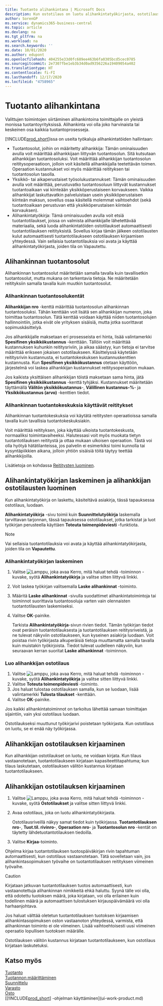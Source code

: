 ```yaml
---
title: Tuotanto alihankintana | Microsoft Docs
description: Kun ostotilaus on luotu alihankintatyökirjasta, ostotilaus voidaan kirjata.
author: SorenGP
ms.service: dynamics365-business-central
ms.topic: article
ms.devlang: na
ms.tgt_pltfrm: na
ms.workload: na
ms.search.keywords: ''
ms.date: 10/01/2020
ms.author: edupont
ms.openlocfilehash: 404255e33d0fc689ee463b6fa0305bcd5cec0785
ms.sourcegitcommit: 2e7307fbe1eb3b34d0ad9356226a19409054a402
ms.translationtype: HT
ms.contentlocale: fi-FI
ms.lasthandoff: 12/17/2020
ms.locfileid: "4758965"
---
```

# <a name="subcontract-manufacturing"></a>Tuotanto alihankintana
Valittujen toimintojen siirtäminen alihankintoina toimittajalle on yleistä monissa tuotantoyrityksissä. Alihankinta voi olla joko harvinaista tai keskeinen osa kaikkia tuotantoprosesseja.

[!INCLUDE[prod_short](includes/prod_short.md)]issa on useita työkaluja alihankintatöiden hallintaan:  

- Tuotantosolut, joihin on määritetty alihankkija: Tämän ominaisuuden avulla voit määrittää alihankkijaan liittyvän tuotantosolun. Sitä kutsutaan alihankkijan tuotantosoluksi. Voit määrittää alihankkijan tuotantosolun reititysoperaatioon, jolloin voit käsitellä alihankkijalla teetettävän toimen. Operaation kustannukset voi myös määrittää reitityksen tai tuotantosolun tasolla.  
- Yksikkö- tai aikaperustaiset työsolukustannukset: Tämän ominaisuuden avulla voit määrittää, perustuvatko tuotantosoluun liittyvät kustannukset tuotantoaikaan vai kiinteään yksikköperustaiseen korvaukseen. Vaikka alihankkijat laskuttavatkin palveluistaan usein yksikköperustaisen kiinteän maksun, sovellus osaa käsitellä molemmat vaihtoehdot (sekä tuotantoaikaan perustuvan että yksikköperustaisen kiinteän korvauksen).  
- Alihankintatyökirja: Tämä ominaisuuden avulla voit etsiä tuotantotilaukset, joissa on valmista alihankkijalle lähetettävää materiaalia, sekä luoda alihankintatöiden ostotilaukset automaattisesti tuotantotilauksen reitityksistä. Sovellus kirjaa tämän jälkeen ostotilausten kulut automaattisesti tuotantotilaukseen ostotilauksen kirjaamisen yhteydessä. Vain sellaisia tuotantotilauksia voi avata ja käyttää alihankintatyökirjasta, joiden tila on Vapautettu.  

## <a name="subcontract-work-centers"></a>Alihankinnan tuotantosolut  
Alihankinnan tuotantosolut määritetään samalla tavalla kuin tavallisetkin tuotantosolut, mutta mukana on tarkentavia tietoja. Ne määritetään reitityksiin samalla tavalla kuin muutkin tuotantosolut.  

### <a name="subcontract-work-center-fields"></a>Alihankinnan tuotantosolukentät  
**Alihankkijan nro** -kenttä määrittää tuotantosolun alihankinnan tuotantosoluksi. Tähän kenttään voit lisätä sen alihankkijan numeron, joka toimittaa tuotantosolun. Tätä kenttää voidaan käyttää niiden tuotantosolujen hallinnointiin, jotka eivät ole yrityksen sisäisiä, mutta jotka suorittavat sopimuskäsittelyä.  

Jos alihankkijalle maksetaan eri prosesseista eri hinta, lisää valintamerkki **Spesifinen yksikkökustannus** -kenttään. Tällöin voit määrittää kustannuksen kuhunkin reititysriviin, ja aikaa säästyy, kun tietoja ei tarvitse määrittää erikseen jokaisen ostotilaukseen. Käsittelyssä käytetään reititysrivin kustannusta, ei tuotantokeskuksen kustannuskenttien kustannusta. Kun **Spesifinen yksikkökustannus** otetaan käyttöön, järjestelmä voi laskea alihankkijan kustannukset reititysoperaation mukaan.  

Jos kaikista yksittäisen alihankkijan töistä maksetaan sama hinta, jätä **Spesifinen yksikkökustannus** -kenttä tyhjäksi. Kustannukset määritetään täyttämällä **Välitön yksikkökustannus**-, **Välillinen kustannus-%**- ja **Yksikkökustannus (arvo)** -kenttien tiedot.  

### <a name="routings-that-use-subcontract-work-centers"></a>Alihankinnan tuotantokeskuksia käyttävät reititykset  
Alihankinnan tuotantokeskuksia voi käytätä reititysten operaatioissa samalla tavalla kuin tavallisia tuotantokeskuksiakin.  

Voit määrittää reitityksen, joka käyttää ulkoista tuotantokeskusta, normaaliksi toimintavaiheeksi. Halutessasi voit myös muokata tietyn tuotantotilauksen reititystä ja ottaa mukaan ulkoisen operaation. Tästä voi olla hyötyä hätätilanteissa, jos palvelin ei esimerkiksi toimi kunnolla tai kysyntäpiikkien aikana, jolloin yhtiön sisäisiä töitä täytyy teettää alihankkijoilla.  

Lisätietoja on kohdassa [Reititysten luominen](production-how-to-create-routings.md).  

## <a name="calculate-subcontracting-worksheets-and-create-subcontract-purchase-orders"></a>Alihankintatyökirjan laskeminen ja alihankkijan ostotilausten luominen  
Kun alihankintatyökirja on laskettu, käsiteltävä asiakirja, tässä tapauksessa ostotilaus, luodaan.  

**Alihankintatyökirja** -sivu toimii kuin **Suunnittelutyökirja** laskemalla tarvittavan tarjonnan, tässä tapauksessa ostotilaukset, jotka tarkistat ja luot työkirjan perusteella käyttäen **Toteuta toimenpideviesti** -funktiota.  

> [!NOTE]  
>  Vai sellaisia tuotantotilauksia voi avata ja käyttää alihankintatyökirjasta, joiden tila on **Vapautettu**.  

### <a name="to-calculate-the-subcontracting-worksheet"></a>Alihankintatyökirjan laskeminen  
1.  Valitse ![Lamppu, joka avaa Kerro, mitä haluat tehdä -toiminnon](media/ui-search/search_small.png "Kerro, mitä haluat tehdä") -kuvake, syötä **Alihankintatyökirja** ja valitse sitten liittyvä linkki.  
2.  Voit laskea työkirjan valitsemalla **Laske alihankinnat** -toiminto.  
3.  Määritä **Laske alihankinnat** -sivulla suodattimet alihankintatoimintoja tai toiminnot suorittavia tuotantosoluja varten vain olennaisten tuotantotilausten laskemiseksi.  
4.  Valitse **OK**-painike.  

    Tarkista **Alihankintatyökirja**-sivun rivien tiedot. Tämän työkirjan tiedot ovat peräisin tuotantotilauksesta ja tuotantotilauksen reititysriveistä, ja ne tulevat näkyviin ostotilaukseen, kun kyseinen asiakirja luodaan. Voit poistaa rivin työkirjasta alkuperäisiä tietoja muuttamatta samalla tavalla kuin muistakin työkirjoista. Tiedot tulevat uudelleen näkyviin, kun seuraavan kerran suoritat **Laske alihankinnat** -toiminnon.  

### <a name="to-create-the-subcontract-purchase-order"></a>Luo alihankkijan ostotilaus  
1.  Valitse ![Lamppu, joka avaa Kerro, mitä haluat tehdä -toiminnon](media/ui-search/search_small.png "Kerro, mitä haluat tehdä") -kuvake, syötä **Alihankintatyökirja** ja valitse sitten liittyvä linkki.  
2.  Valitse **Toteuta toimenpideviesti** -toiminto.  
3.  Jos haluat tulostaa ostotilauksen samalla, kun se luodaan, lisää valintamerkki **Tulosta tilaukset** -kenttään.  
4.  Valitse **OK**-painike.  

Jos kaikki alihankintatoiminnot on tarkoitus lähettää samaan toimittajan sijaintiin, vain yksi ostotilaus luodaan.  

Ostotilaukseksi muuttunut työkirjarivi poistetaan työkirjasta.  Kun ostotilaus on luotu, se ei enää näy työkirjassa.  

## <a name="posting-subcontract-purchase-orders"></a>Alihankkijan ostotilauksen kirjaaminen  
Kun alihankkijan ostotilaukset on luotu, ne voidaan kirjata. Kun tilaus vastaanotetaan, tuotantotilaukseen kirjataan kapasiteettitapahtuma; kun tilaus laskutetaan, ostotilauksen välitön kustannus kirjataan tuotantotilaukseen.  

## <a name="to-post-a-subcontract-purchase-order"></a>Alihankkijan ostotilauksen kirjaaminen  
1.  Valitse ![Lamppu, joka avaa Kerro, mitä haluat tehdä -toiminnon](media/ui-search/search_small.png "Kerro, mitä haluat tehdä") -kuvake, syötä **Ostotilaukset** ja valitse sitten liittyvä linkki.  
2.  Avaa ostotilaus, joka on luotu alihankintatyökirjasta.  

    Ostotilausriveillä näkyy samat tiedot kuin työkirjassa. **Tuotantotilauksen nro**-, **Tuot.til. rivinro**-, **Operaation nro**- ja **Tuotantosolun nro** -kentät on täytetty lähdetuotantotilauksen tiedoilla.  

3.  Valitse **Kirjaa**-toiminto.  

Ohjelma kirjaa tuotantotilauksen tuotospäiväkirjan rivin tapahtuman automaattisesti, kun ostotilaus vastaanotetaan. Tätä sovelletaan vain, jos alihankintasopimuksen työvaihe on tuotantotilauksen reitityksen viimeinen työvaihe.  

> [!CAUTION]  
>  Kirjataan jatkuvan tuotantotilauksen tuotos automaattisesti, kun vastaanotettuja alihankinnan nimikkeitä ehkä haluttu. Syynä tälle voi olla, että odotettu tuotoksen määrä, joka kirjataan, voi olla erilainen kuin todellinen määrä ja automaattisen tulostuksen kirjauspäivämäärä voi olla harhaanjohtava.  
>   
>  Jos haluat välttää oletetun tuotantotilauksen tuotoksen kirjaamisen alihankintasopimuksen oston vastaanoton yhteydessä, varmista, että alihankinnan toiminto ei ole viimeinen. Lisää vaihtoehtoisesti uusi viimeinen operaatio lopullisen tuotoksen määrälle.  

Ostotilauksen välitön kustannus kirjataan tuotantotilaukseen, kun ostotilaus kirjataan laskutetuksi.  

## <a name="see-also"></a>Katso myös  
[Tuotanto](production-manage-manufacturing.md)    
[Tuotannon määrittäminen](production-configure-production-processes.md)  
[Suunnittelu](production-planning.md)      
[Varasto](inventory-manage-inventory.md)  
[Osto](purchasing-manage-purchasing.md)  
[[!INCLUDE[prod_short](includes/prod_short.md)] -ohjelman käyttäminen](ui-work-product.md)
